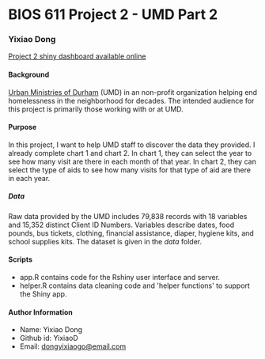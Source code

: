 # BIOS 611 Project 2 - UMD Part 2
### Yixiao Dong
[Project 2 shiny dashboard available online](https://yixiaod.shinyapps.io/project_2/)

#### Background
[Urban Ministries of Durham](http://umdurham.org/) (UMD) in an non-profit organization helping end homelessness in the neighborhood for decades. The intended audience for this project is primarily those working with or at UMD. 

#### Purpose
In this project, I want to help UMD staff to discover the data they provided. I already complete chart 1 and chart 2. In chart 1, they can select the year to see how many visit are there in each month of that year. In chart 2, they can select the type of aids to see how many visits for that type of aid are there in each year.  


##### Data
Raw data provided by the UMD includes 79,838 records with 18 variables and 15,352 distinct Client ID Numbers. Variables describe dates, food pounds, bus tickets, clothing, financial assistance, diaper, hygiene kits, and school supplies kits. The dataset is given in the *data* folder.

#### Scripts
* app.R contains code for the Rshiny user interface and server. 
* helper.R contains data cleaning code and 'helper functions' to support the Shiny app.

#### Author Information
* Name: Yixiao Dong
* Github id: YixiaoD
* Email: dongyixiaogo@email.com


